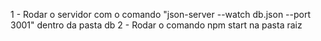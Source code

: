 1 - Rodar o servidor com o comando "json-server --watch db.json --port 3001" dentro da pasta db
2 - Rodar o comando npm start na pasta raiz
